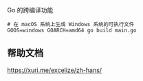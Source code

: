 
Go 的跨编译功能
```
# 在 macOS 系统上生成 Windows 系统的可执行文件
GOOS=windows GOARCH=amd64 go build main.go     
```

## 帮助文档
https://xuri.me/excelize/zh-hans/